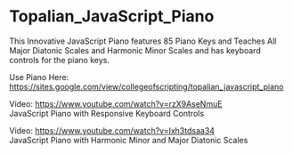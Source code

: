 # Topalian_JavaScript_Piano
This Innovative JavaScript Piano features 85 Piano Keys and Teaches All Major Diatonic Scales and Harmonic Minor Scales and has keyboard controls for the piano keys.

Use Piano Here: https://sites.google.com/view/collegeofscripting/topalian_javascript_piano  

Video: https://www.youtube.com/watch?v=rzX9AseNmuE  
JavaScript Piano with Responsive Keyboard Controls  

Video: https://www.youtube.com/watch?v=Ixh3tdsaa34  
JavaScript Piano with Harmonic Minor and Major Diatonic Scales
